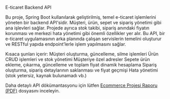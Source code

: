 E-ticaret Backend API

Bu proje, Spring Boot kullanılarak geliştirilmiş, temel e-ticaret işlemlerini yöneten bir backend API'sidir.
Müşteri, ürün, sepet ve sipariş yönetimi gibi ana işlevleri sağlar.
Projede ayrıca stok takibi, sipariş anındaki fiyatın korunması ve merkezi hata yönetimi gibi önemli özellikler yer alır.
Bu API, bir e-ticaret uygulamasının arka planında çalışan servislerin temelini oluşturur ve RESTful yapıda endpoint’lerle işlem yapılmasını sağlar.

Kısaca şunları içerir:
Müşteri oluşturma, güncelleme, silme işlemleri
Ürün CRUD işlemleri ve stok yönetimi
Müşteriye özel adresler
Sepete ürün ekleme, çıkarma, güncelleme ve toplam fiyat dinamik hesaplama
Sipariş oluşturma, sipariş detaylarının saklanması ve fiyat geçmişi
Hata yönetimi (stok yetersiz, kaynak bulunamadı vb.)

Daha detaylı API dökümantasyonu için lütfen [Ecommerce Projesi Raporu (PDF)](./Ecommerce_Project.pdf) dosyasını inceleyin.
